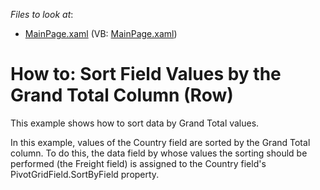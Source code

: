 <!-- default file list -->
*Files to look at*:

* [MainPage.xaml](./CS/DXPivotGrid_SortByGrandTotals/MainPage.xaml) (VB: [MainPage.xaml](./VB/DXPivotGrid_SortByGrandTotals/MainPage.xaml))
<!-- default file list end -->
# How to: Sort Field Values by the Grand Total Column (Row)


<p>This example shows how to sort data by Grand Total values.</p><p>In this example, values of the Country field are sorted by the Grand Total column. To do this, the data field by whose values the sorting should be performed (the Freight field) is assigned to the Country field's PivotGridField.SortByField property. </p><br />


<br/>


